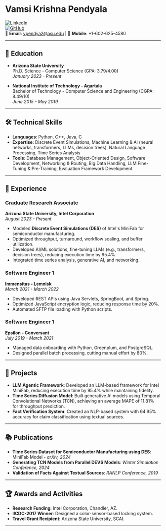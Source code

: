 # Vamsi Krishna Pendyala

[![LinkedIn](https://img.shields.io/badge/LinkedIn-blue?style=flat&logo=linkedin)](https://www.linkedin.com/in/vamsi-krishna-pendyala-17033a188)  
[![GitHub](https://img.shields.io/badge/GitHub-grey?style=flat&logo=github)](https://github.com/code-krishna)  
📧 **Email**: vpendya2@asu.edu | 📱 **Mobile**: +1-602-625-4580  

---

## 🏫 **Education**
- **Arizona State University**  
  Ph.D. Science - Computer Science (GPA: 3.79/4.00)  
  *January 2023 - Present*

- **National Institute of Technology - Agartala**  
  Bachelor of Technology - Computer Science and Engineering (CGPA: 8.49/10)  
  *June 2015 - May 2019*

---

## 🛠️ **Technical Skills**
- **Languages**: Python, C++, Java, C  
- **Expertise**: Discrete Event Simulations, Machine Learning & AI (neural networks, transformers, LLMs, decision trees), Natural Language Processing, Time Series Analysis  
- **Tools**: Database Management, Object-Oriented Design, Software Development, Networking & Routing, Big Data Handling, LLM Fine-Tuning & Pre-Training, Evaluation Framework Development  

---

## 💼 **Experience**

### **Graduate Research Associate**  
**Arizona State University, Intel Corporation**  
*August 2023 - Present*  
- Modeled **Discrete Event Simulations (DES)** of Intel's MiniFab for semiconductor manufacturing.  
- Optimized throughput, turnaround, workflow scaling, and buffer utilization.  
- Developed AI/ML solutions, fine-tuning LLMs (e.g., transformers, decision trees), reducing execution time by 95.4%.  
- Integrated time series analysis, generative AI, and networking.

### **Software Engineer 1**  
**Immensitas - Lemnisk**  
*March 2021 - March 2022*  
- Developed REST APIs using Java Servlets, SpringBoot, and Spring.  
- Optimized JavaScript encryption logic, reducing response time by 20%.  
- Automated SFTP file loading with Python scripts.  

### **Software Engineer 1**  
**Epsilon - Conversant**  
*July 2019 - March 2021*  
- Managed data onboarding with Python, Greenplum, and PostgreSQL.  
- Designed parallel batch processing, cutting manual effort by 80%.  

---

## 🔬 **Projects**
- **LLM Agentic Framework**: Developed an LLM-based framework for Intel MiniFab, reducing execution time by 95.4% while maintaining fidelity.  
- **Time Series Diffusion Model**: Built generative AI models using Temporal Convolutional Networks (TCN), achieving an average MAPE of 11.81% for throughput prediction.  
- **Fact Verification System**: Created an NLP-based system with 64.95% accuracy for claim classification using textual sources.  

---

## 📚 **Publications**
- **Time Series Dataset for Semiconductor Manufacturing using DES**: MiniFab Model - *arXiv, 2024*  
- **Generating TCN Models from Parallel DEVS Models**: *Winter Simulation Conference, 2024*  
- **Validation of Facts Against Textual Sources**: *RANLP Conference, 2019*

---

## 🏆 **Awards and Activities**
- **Research Funding**: Intel Corporation, Chandler, AZ.  
- **IICDC-2017 Winner**: Designed a color-sensor-based locking system.  
- **Travel Grant Recipient**: Arizona State University, SCAI.  

---
